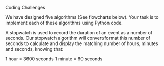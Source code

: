 Coding Challenges

We have designed five algorithms (See flowcharts below). Your task is to implement each of these algorithms using Python code.

A stopwatch is used to record the duration of an event as a number of seconds. 
Our stopwatch algorithm will convert/format this number of seconds to calculate and display the matching number of hours, minutes and seconds, knowing that:

1 hour = 3600 seconds
1 minute = 60 seconds
